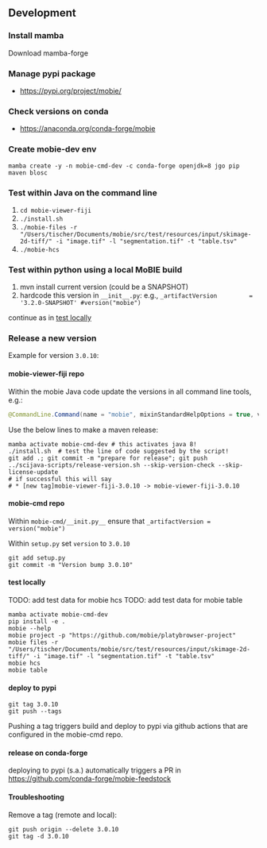 ## Development

### Install mamba

Download mamba-forge

### Manage pypi package

- https://pypi.org/project/mobie/

### Check versions on conda

- https://anaconda.org/conda-forge/mobie

### Create mobie-dev env

```
mamba create -y -n mobie-cmd-dev -c conda-forge openjdk=8 jgo pip maven blosc
```

### Test within Java on the command line

1. `cd mobie-viewer-fiji`
2. `./install.sh`
3. `./mobie-files -r "/Users/tischer/Documents/mobie/src/test/resources/input/skimage-2d-tiff/" -i "image.tif" -l "segmentation.tif" -t "table.tsv"` 
4. `./mobie-hcs`

### Test within python using a local MoBIE build

1. mvn install current version (could be a SNAPSHOT)
2. hardcode this version in `__init__.py`: e.g., 
   `_artifactVersion         = '3.2.0-SNAPSHOT' #version("mobie")` 
   
continue as in [test locally](#test-locally)

### Release a new version

Example for version `3.0.10`:

#### mobie-viewer-fiji repo

Within the mobie Java code update the versions in all command line tools, e.g.:

```java
@CommandLine.Command(name = "mobie", mixinStandardHelpOptions = true, version = "3.0.10", description = "Visualise multi-modal big image data, see https://mobie.github.io/")
```

Use the below lines to make a maven release:

```
mamba activate mobie-cmd-dev # this activates java 8!
./install.sh  # test the line of code suggested by the script!
git add .; git commit -m "prepare for release"; git push
../scijava-scripts/release-version.sh --skip-version-check --skip-license-update
# if successful this will say
# * [new tag]mobie-viewer-fiji-3.0.10 -> mobie-viewer-fiji-3.0.10
```

#### mobie-cmd repo

Within `mobie-cmd/__init.py__` ensure that
`_artifactVersion = version("mobie")`   

Within `setup.py` set `version` to `3.0.10`

```
git add setup.py
git commit -m "Version bump 3.0.10"
```


#### test locally

TODO: add test data for mobie hcs
TODO: add test data for mobie table

```
mamba activate mobie-cmd-dev
pip install -e .
mobie --help
mobie project -p "https://github.com/mobie/platybrowser-project"
mobie files -r "/Users/tischer/Documents/mobie/src/test/resources/input/skimage-2d-tiff/" -i "image.tif" -l "segmentation.tif" -t "table.tsv"
mobie hcs
mobie table
```

#### deploy to pypi

```
git tag 3.0.10
git push --tags
```

Pushing a tag triggers build and deploy to pypi via github actions that are configured in the mobie-cmd repo.

#### release on conda-forge

deploying to pypi (s.a.) automatically triggers a PR in https://github.com/conda-forge/mobie-feedstock


#### Troubleshooting

Remove a tag (remote and local):

```
git push origin --delete 3.0.10
git tag -d 3.0.10
```

